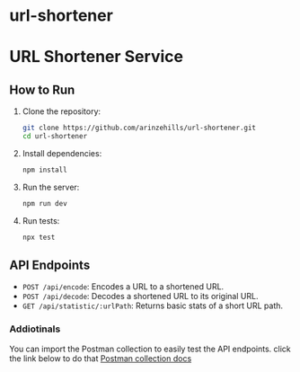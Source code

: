 # url-shortener

# URL Shortener Service

## How to Run

1. Clone the repository:

   ```bash
   git clone https://github.com/arinzehills/url-shortener.git
   cd url-shortener
   ```

2. Install dependencies:

   ```bash
   npm install
   ```

3. Run the server:

   ```bash
   npm run dev
   ```

4. Run tests:
   ```bash
   npx test
   ```

## API Endpoints

- `POST /api/encode`: Encodes a URL to a shortened URL.
- `POST /api/decode`: Decodes a shortened URL to its original URL.
- `GET /api/statistic/:urlPath`: Returns basic stats of a short URL path.

### Addiotinals

You can import the Postman collection to easily test the API endpoints. click the link below to do that
[Postman collection docs](https://documenter.getpostman.com/view/16821985/2sA3XMjP7r)
